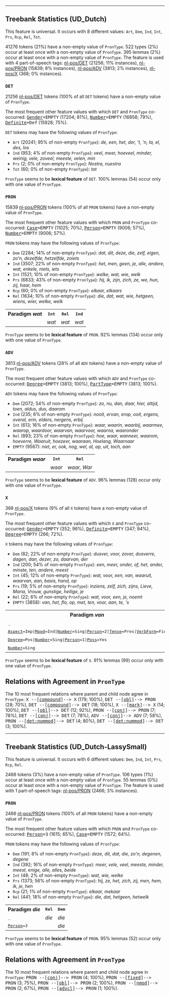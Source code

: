 

--------------------------------------------------------------------------------

## Treebank Statistics (UD_Dutch)

This feature is universal.
It occurs with 8 different values: `Art`, `Dem`, `Ind`, `Int`, `Prs`, `Rcp`, `Rel`, `Tot`.

41276 tokens (21%) have a non-empty value of `PronType`.
522 types (2%) occur at least once with a non-empty value of `PronType`.
395 lemmas (2%) occur at least once with a non-empty value of `PronType`.
The feature is used with 4 part-of-speech tags: [nl-pos/DET]() (21256; 11% instances), [nl-pos/PRON]() (15839; 8% instances), [nl-pos/ADV]() (3813; 2% instances), [nl-pos/X]() (368; 0% instances).

### `DET`

21256 [nl-pos/DET]() tokens (100% of all `DET` tokens) have a non-empty value of `PronType`.

The most frequent other feature values with which `DET` and `PronType` co-occurred: <tt><a href="Gender.html">Gender</a>=EMPTY</tt> (17204; 81%), <tt><a href="Number.html">Number</a>=EMPTY</tt> (16858; 79%), <tt><a href="Definite.html">Definite</a>=Def</tt> (15928; 75%).

`DET` tokens may have the following values of `PronType`:

* `Art` (20241; 95% of non-empty `PronType`): <em>de, een, het, der, 't, 'n, la, el, des, los</em>
* `Ind` (953; 4% of non-empty `PronType`): <em>veel, meer, hoeveel, minder, weinig, vele, zoveel, meeste, velen, min</em>
* `Prs` (2; 0% of non-empty `PronType`): <em>Nostra, nuestra</em>
* `Tot` (60; 0% of non-empty `PronType`): <em>tot</em>

`PronType` seems to be **lexical feature** of `DET`. 100% lemmas (54) occur only with one value of `PronType`.

### `PRON`

15839 [nl-pos/PRON]() tokens (100% of all `PRON` tokens) have a non-empty value of `PronType`.

The most frequent other feature values with which `PRON` and `PronType` co-occurred: <tt><a href="Case.html">Case</a>=EMPTY</tt> (11025; 70%), <tt><a href="Person.html">Person</a>=EMPTY</tt> (9006; 57%), <tt><a href="Number.html">Number</a>=EMPTY</tt> (9006; 57%).

`PRON` tokens may have the following values of `PronType`:

* `Dem` (2284; 14% of non-empty `PronType`): <em>dat, dit, deze, die, zelf, eigen, zo'n, dezelfde, hetzelfde, zoiets</em>
* `Ind` (3507; 22% of non-empty `PronType`): <em>het, men, geen, je, alle, andere, wat, enkele, niets, iets</em>
* `Int` (1521; 10% of non-empty `PronType`): <em>welke, wat, wie, welk</em>
* `Prs` (6833; 43% of non-empty `PronType`): <em>hij, ik, zijn, zich, ze, we, hun, zij, haar, hem</em>
* `Rcp` (60; 0% of non-empty `PronType`): <em>elkaar, elkaars</em>
* `Rel` (1634; 10% of non-empty `PronType`): <em>die, dat, wat, wie, hetgeen, wiens, wier, welke, welk</em>

<table>
  <tr><th>Paradigm <i>wat</i></th><th><tt>Int</tt></th><th><tt>Rel</tt></th><th><tt>Ind</tt></th></tr>
  <tr><td><tt></tt></td><td><em>wat</em></td><td><em>wat</em></td><td><em>wat</em></td></tr>
</table>

`PronType` seems to be **lexical feature** of `PRON`. 92% lemmas (134) occur only with one value of `PronType`.

### `ADV`

3813 [nl-pos/ADV]() tokens (28% of all `ADV` tokens) have a non-empty value of `PronType`.

The most frequent other feature values with which `ADV` and `PronType` co-occurred: <tt><a href="Degree.html">Degree</a>=EMPTY</tt> (3813; 100%), <tt><a href="PartType.html">PartType</a>=EMPTY</tt> (3813; 100%).

`ADV` tokens may have the following values of `PronType`:

* `Dem` (2072; 54% of non-empty `PronType`): <em>zo, nu, dan, daar, hier, altijd, toen, aldus, dus, daarom</em>
* `Ind` (235; 6% of non-empty `PronType`): <em>nooit, ervan, erop, ooit, ergens, overal, erin, elders, nergens, erbij</em>
* `Int` (613; 16% of non-empty `PronType`): <em>waar, waarin, waarbij, waarmee, waarop, waardoor, waarvan, waarvoor, waarna, waaronder</em>
* `Rel` (893; 23% of non-empty `PronType`): <em>hoe, waar, wanneer, waarom, hoeverre, Waaruit, hoezeer, waaraan, Hoelang, Waarnaar</em>
* `EMPTY` (9567): <em>niet, er, ook, nog, wel, al, op, uit, toch, aan</em>

<table>
  <tr><th>Paradigm <i>waar</i></th><th><tt>Int</tt></th><th><tt>Rel</tt></th></tr>
  <tr><td><tt></tt></td><td><em>waar</em></td><td><em>waar, War</em></td></tr>
</table>

`PronType` seems to be **lexical feature** of `ADV`. 96% lemmas (128) occur only with one value of `PronType`.

### `X`

368 [nl-pos/X]() tokens (9% of all `X` tokens) have a non-empty value of `PronType`.

The most frequent other feature values with which `X` and `PronType` co-occurred: <tt><a href="Gender.html">Gender</a>=EMPTY</tt> (352; 96%), <tt><a href="Definite.html">Definite</a>=EMPTY</tt> (347; 94%), <tt><a href="Degree.html">Degree</a>=EMPTY</tt> (266; 72%).

`X` tokens may have the following values of `PronType`:

* `Dem` (82; 22% of non-empty `PronType`): <em>dusver, voor, zover, dusverre, dagen, dan, dezer, zo, daarvan, der</em>
* `Ind` (200; 54% of non-empty `PronType`): <em>een, meer, onder, of, het, ander, minste, ten, andere, meest</em>
* `Int` (45; 12% of non-empty `PronType`): <em>wat, voor, een, van, waaruit, waarvan, aan, basis, hand, op</em>
* `Prs` (19; 5% of non-empty `PronType`): <em>inziens, zelf, zich, zijns, Lieve, Maria, Vrouw, gunstige, heilige, je</em>
* `Rel` (22; 6% of non-empty `PronType`): <em>wat, voor, een, je, noemt</em>
* `EMPTY` (3858): <em>van, het, flo, op, met, ten, voor, aan, te, 's</em>

<table>
  <tr><th>Paradigm <i>van</i></th><th><tt>Prs</tt></th><th><tt>Int</tt></th><th><tt>Dem</tt></th><th><tt>Ind</tt></th></tr>
  <tr><td><tt>_</tt></td><td></td><td><em>van</em></td><td></td><td></td></tr>
  <tr><td><tt><a href="Aspect.html">Aspect</a>=Imp|<a href="Mood.html">Mood</a>=Ind|<a href="Number.html">Number</a>=Sing|<a href="Person.html">Person</a>=2|<a href="Tense.html">Tense</a>=Pres|<a href="VerbForm.html">VerbForm</a>=Fin</tt></td><td></td><td></td><td><em>van</em></td><td></td></tr>
  <tr><td><tt><a href="Degree.html">Degree</a>=Pos|<a href="Number.html">Number</a>=Sing|<a href="Person.html">Person</a>=1|<a href="Poss.html">Poss</a>=Yes</tt></td><td><em>van</em></td><td></td><td></td><td></td></tr>
  <tr><td><tt><a href="Number.html">Number</a>=Sing</tt></td><td></td><td></td><td></td><td><em>van</em></td></tr>
</table>

`PronType` seems to be **lexical feature** of `X`. 91% lemmas (99) occur only with one value of `PronType`.

## Relations with Agreement in `PronType`

The 10 most frequent relations where parent and child node agree in `PronType`:
<tt>X --[<a href="../dep/compound.html">compound</a>]--> X</tt> (179; 100%),
<tt>DET --[<a href="../dep/obl.html">obl</a>]--> PRON</tt> (28; 70%),
<tt>DET --[<a href="../dep/compound.html">compound</a>]--> DET</tt> (18; 100%),
<tt>X --[<a href="../dep/mark.html">mark</a>]--> X</tt> (14; 100%),
<tt>DET --[<a href="../dep/obl.html">obl</a>]--> DET</tt> (12; 92%),
<tt>PRON --[<a href="../dep/conj.html">conj</a>]--> PRON</tt> (7; 78%),
<tt>DET --[<a href="../dep/conj.html">conj</a>]--> DET</tt> (7; 78%),
<tt>ADV --[<a href="../dep/conj.html">conj</a>]--> ADV</tt> (7; 58%),
<tt>PRON --[<a href="../dep/det:nummod.html">det:nummod</a>]--> DET</tt> (4; 80%),
<tt>DET --[<a href="../dep/det:nummod.html">det:nummod</a>]--> DET</tt> (3; 100%).



--------------------------------------------------------------------------------

## Treebank Statistics (UD_Dutch-LassySmall)

This feature is universal.
It occurs with 6 different values: `Dem`, `Ind`, `Int`, `Prs`, `Rcp`, `Rel`.

2466 tokens (3%) have a non-empty value of `PronType`.
106 types (1%) occur at least once with a non-empty value of `PronType`.
55 lemmas (0%) occur at least once with a non-empty value of `PronType`.
The feature is used with 1 part-of-speech tags: [nl-pos/PRON]() (2466; 3% instances).

### `PRON`

2466 [nl-pos/PRON]() tokens (100% of all `PRON` tokens) have a non-empty value of `PronType`.

The most frequent other feature values with which `PRON` and `PronType` co-occurred: <tt><a href="Person.html">Person</a>=3</tt> (1615; 65%), <tt><a href="Case.html">Case</a>=EMPTY</tt> (1572; 64%).

`PRON` tokens may have the following values of `PronType`:

* `Dem` (191; 8% of non-empty `PronType`): <em>deze, dit, dat, die, zo'n, degenen, degene</em>
* `Ind` (392; 16% of non-empty `PronType`): <em>meer, vele, veel, meeste, minder, meest, enige, alle, alles, beide</em>
* `Int` (48; 2% of non-empty `PronType`): <em>wat, wie, welke</em>
* `Prs` (1373; 56% of non-empty `PronType`): <em>hij, ze, het, zich, zij, men, hem, ik, je, hen</em>
* `Rcp` (21; 1% of non-empty `PronType`): <em>elkaar, mekaar</em>
* `Rel` (441; 18% of non-empty `PronType`): <em>die, dat, hetgeen, hetwelk</em>

<table>
  <tr><th>Paradigm <i>die</i></th><th><tt>Rel</tt></th><th><tt>Dem</tt></th></tr>
  <tr><td><tt>_</tt></td><td><em>die</em></td><td><em>die</em></td></tr>
  <tr><td><tt><a href="Person.html">Person</a>=3</tt></td><td></td><td><em>die</em></td></tr>
</table>

`PronType` seems to be **lexical feature** of `PRON`. 95% lemmas (52) occur only with one value of `PronType`.

## Relations with Agreement in `PronType`

The 10 most frequent relations where parent and child node agree in `PronType`:
<tt>PRON --[<a href="../dep/conj.html">conj</a>]--> PRON</tt> (4; 100%),
<tt>PRON --[<a href="../dep/fixed.html">fixed</a>]--> PRON</tt> (3; 75%),
<tt>PRON --[<a href="../dep/obl.html">obl</a>]--> PRON</tt> (2; 100%),
<tt>PRON --[<a href="../dep/nmod.html">nmod</a>]--> PRON</tt> (2; 67%),
<tt>PRON --[<a href="../dep/advcl.html">advcl</a>]--> PRON</tt> (1; 100%).

